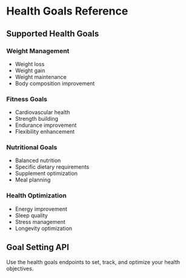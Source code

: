# Health Goals Reference

## Supported Health Goals

### Weight Management
- Weight loss
- Weight gain
- Weight maintenance
- Body composition improvement

### Fitness Goals
- Cardiovascular health
- Strength building
- Endurance improvement
- Flexibility enhancement

### Nutritional Goals
- Balanced nutrition
- Specific dietary requirements
- Supplement optimization
- Meal planning

### Health Optimization
- Energy improvement
- Sleep quality
- Stress management
- Longevity optimization

## Goal Setting API

Use the health goals endpoints to set, track, and optimize your health objectives.
